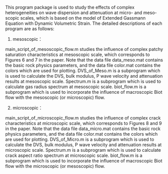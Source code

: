 This program package is used to study the effects of complex heterogeneities on wave dispersion and attenuation at micro- and meso-scopic scales, which is based on the model of Extended Gassmann Equation with Dynamic Volumetric Strain. The detailed descriptions of each program are as follows:

1. mesoscopic：

main_script_of_mesoscopic_flow.m studies the influence of complex patchy saturation characteristics at mesoscopic scale, which corresponds to Figures 6 and 7 in the paper. Note that the data file data_meso.mat contains the basic rock physics parameters, and the data file color.mat contains the colors which are used for plotting.
DVS_of_Meso.m is a subprogram which is used to calculate the DVS, bulk modulus, P wave velocity and attenuation results at mesoscopic scale.
Spectrum.m is a subprogram which is used to calculate gas radius spectrum at mesoscopic scale.
biot_flow.m is a subprogram which is used to incorporate the influence of macroscopic Biot flow with the mesoscopic (or microscopic) flow.

2. microscopic：

main_script_of_microscopic_flow.m studies the influence of complex crack characteristics at microscopic scale, which corresponds to Figures 8 and 9 in the paper. Note that the data file data_micro.mat contains the basic rock physics parameters, and the data file color.mat contains the colors which are used for plotting.
DVS_of_Micro.m is a subprogram which is used to calculate the DVS, bulk modulus, P wave velocity and attenuation results at microscopic scale.
Spectrum.m is a subprogram which is used to calculate crack aspect ratio spectrum at microscopic scale.
biot_flow.m is a subprogram which is used to incorporate the influence of macroscopic Biot flow with the microscopic (or mesoscopic) flow.
